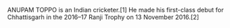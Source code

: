 ANUPAM TOPPO is an Indian cricketer.[1] He made his first-class debut for Chhattisgarh in the 2016–17 Ranji Trophy on 13 November 2016.[2]
